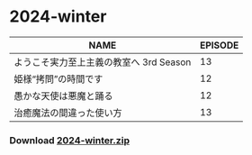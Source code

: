 # 2024-winter
| NAME | EPISODE |
| --- | --- |
| ようこそ実力至上主義の教室へ 3rd Season | 13 |
| 姫様“拷問”の時間です | 12 |
| 愚かな天使は悪魔と踊る | 12 |
| 治癒魔法の間違った使い方 | 13 |

### Download [2024-winter.zip](https://github.com/OtaDou/danmaku-archive/archive/refs/heads/2024-winter.zip)